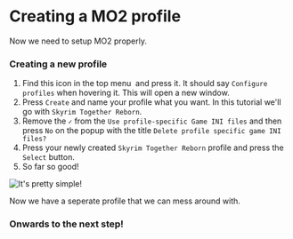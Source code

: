 # Creating a MO2 profile

Now we need to setup MO2 properly.

### Creating a new profile

1. Find this icon in the top menu <img src="https://shx.is/5BEuPZp6d.png" alt="" data-size="line"> and press it. It should say `Configure profiles` when hovering it. This will open a new window.
2. Press `Create` and name your profile what you want. In this tutorial we'll go with `Skyrim Together Reborn`.
3. Remove the `✓` from the `Use profile-specific Game INI files` and then press `No` on the popup with the title `Delete profile specific game INI files?`
4. Press your newly created `Skyrim Together Reborn` profile and press the `Select` button.
5. So far so good!

![It's pretty simple!](https://shx.is/5BizPEsKU.gif)

Now we have a seperate profile that we can mess around with.

### Onwards to the next step!
